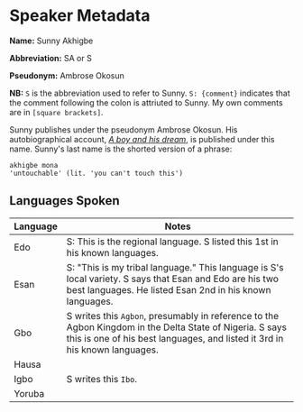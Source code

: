 # Speaker Metadata

**Name:** Sunny Akhigbe

**Abbreviation:** SA or S

**Pseudonym:** Ambrose Okosun

**NB:** `S` is the abbreviation used to refer to Sunny. `S: {comment}` indicates that the comment following the colon is attriuted to Sunny. My own comments are in `[square brackets]`.

Sunny publishes under the pseudonym Ambrose Okosun. His autobiographical account, [_A boy and his dream_][1], is published under this name. Sunny's last name is the shorted version of a phrase:

```
akhigbe mona
'untouchable' (lit. 'you can't touch this')
```

## Languages Spoken

Language | Notes
-------- | -----
Edo      | S: This is the regional language. S listed this 1st in his known languages.
Esan     | S: "This is my tribal language." This language is S's local variety. S says that Esan and Edo are his two best languages. He listed Esan 2nd in his known languages.
Gbo      | S writes this `Agbon`, presumably in reference to the Agbon Kingdom in the Delta State of Nigeria. S says this is one of his best languages, and listed it 3rd in his known languages.
Hausa    |
Igbo     | S writes this `Ibo`.
Yoruba   |

[1]: https://www.amazon.com/Boy-His-Dream-Ambrose-Okosun-ebook/dp/B0138QSC5M/ref=sr_1_1
